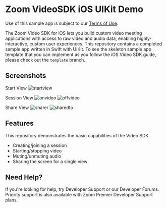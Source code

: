 # Zoom VideoSDK iOS UIKit Demo

Use of this sample app is subject to our [Terms of Use](https://explore.zoom.us/en/video-sdk-terms/).

The Zoom Video SDK for iOS lets you build custom video meeting applications with access to raw video and audio data, enabling highly-interactive, custom user experiences. This repository contains a completed sample app written in Swift with UIKit. To see the skeleton sample app template that you can implement as you follow the iOS Video SDK guide, please check out the `template` branch.

## Screenshots

Start View
![startview](https://github.com/user-attachments/assets/c8f0ca9b-3113-4e13-822d-9c2689fbf4c5)

Session View
![onvideo](https://github.com/user-attachments/assets/5b2f3746-e3f7-4223-96f7-9b78f66a9c8d)
![offvideo](https://github.com/user-attachments/assets/625851cc-5e9f-4c28-8b42-14fe71b2244f)

Share View
![sharer](https://github.com/user-attachments/assets/9b4c63fc-67f4-400e-ae96-29702a0e64f6)
![sharedto](https://github.com/user-attachments/assets/af642226-b4f9-4f94-87c6-28cdd7532812)

## Features
This repository demonstrates the basic capabilities of the Video SDK.
- Creating/joining a session
- Starting/stopping video
- Muting/unmuting audio
- Sharing the screen for a single view

## Need Help?
If you're looking for help, try Developer Support or our Developer Forums. Priority support is also available with Zoom Premier Developer Support plans.
